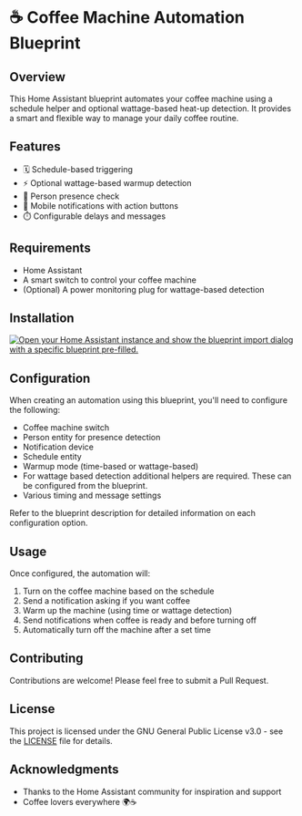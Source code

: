 # ☕ Coffee Machine Automation Blueprint

## Overview

This Home Assistant blueprint automates your coffee machine using a schedule helper and optional wattage-based heat-up detection. It provides a smart and flexible way to manage your daily coffee routine.

## Features

- 🗓️ Schedule-based triggering
- ⚡ Optional wattage-based warmup detection
- 🏡 Person presence check
- 📱 Mobile notifications with action buttons
- ⏱️ Configurable delays and messages

## Requirements

- Home Assistant
- A smart switch to control your coffee machine
- (Optional) A power monitoring plug for wattage-based detection

## Installation

[![Open your Home Assistant instance and show the blueprint import dialog with a specific blueprint pre-filled.](https://my.home-assistant.io/badges/blueprint_import.svg)](https://my.home-assistant.io/redirect/blueprint_import/?blueprint_url=https%3A%2F%2Fgithub.com%2Flasharor%2Fespresso-blueprint%2Fblob%2Fmain%2Fespresso.yaml)


## Configuration

When creating an automation using this blueprint, you'll need to configure the following:

- Coffee machine switch
- Person entity for presence detection
- Notification device
- Schedule entity
- Warmup mode (time-based or wattage-based)
- For wattage based detection additional helpers are required. These can be configured from the blueprint. 
- Various timing and message settings

Refer to the blueprint description for detailed information on each configuration option.

## Usage

Once configured, the automation will:

1. Turn on the coffee machine based on the schedule
2. Send a notification asking if you want coffee
3. Warm up the machine (using time or wattage detection)
4. Send notifications when coffee is ready and before turning off
5. Automatically turn off the machine after a set time

## Contributing

Contributions are welcome! Please feel free to submit a Pull Request.

## License

This project is licensed under the GNU General Public License v3.0 - see the [LICENSE](LICENSE) file for details.

## Acknowledgments

- Thanks to the Home Assistant community for inspiration and support
- Coffee lovers everywhere 🌍☕
